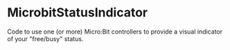 # MicrobitStatusIndicator
Code to use one (or more) Micro:Bit controllers to provide a visual indicator of your "free/busy" status.
